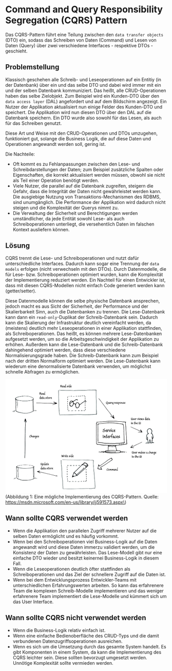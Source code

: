 # Command and Query Responsibility Segregation \(CQRS\) Pattern

Das CQRS-Pattern führt eine Teilung zwischen den `data transfer objects` (DTO) ein, sodass das Schreiben von Daten (Command) und Lesen von Daten (Query) über zwei verschiedene Interfaces -
respektive DTOs - geschieht.


## Problemstellung

Klassisch geschehen alle Schreib- und Leseoperationen auf ein Entitiy (in der Datenbank) über ein und das selbe DTO und dabei wird immer mit ein und der selben Datenbank kommuniziert.
Das heißt, alle CRUD-Operationen haben das selbe Zielobjekt. Zum Beispiel wird ein Kunden-DTO über den `data access layer` (DAL) angefordert und auf dem Bildschirm angezeigt. Ein Nutzer
der Applikation aktualisiert nun einige Felder des Kunden-DTO und speichert. Die Applikation wird nun diesen DTO über den DAL auf die Datenbank speichern. Ein DTO wurde also sowohl für das Lesen,
als auch für das Schreiben genutzt.

Diese Art und Weise mit den CRUD-Operationen und DTOs umzugehen, funktioniert gut, solange die Business Logik, die auf diese Daten und Operationen angewandt werden soll, gering ist.

Die Nachteile:
  - Oft kommt es zu Fehlanpassungen zwischen den Lese- und Schreibdarstellungen der Daten; zum Beispiel zusätzliche Spalten oder Eigenschaften, die korrekt aktualisiert werden müssen, obwohl sie nicht als Teil einer Operation benötigt werden.
  - Viele Nutzer, die parallel auf die Datenbank zugreifen, steigern die Gefahr, dass die Integrität der Daten nicht gewährleistet werden kann. Die ausgiebige Nutzung von Transaktions-Mechanismen des RDBMS, sind unumgänglich. Die Performance der Applikation wird dadurch nicht steigen und die Komplexität der Querys nimmt zu.
  - Die Verwaltung der Sicherheit und Berechtigungen werden umständlicher, da jede Entität sowohl Lese- als auch Schreiboperationen unterliegt, die versehentlich Daten im falschen Kontext ausliefern können.


## Lösung

CQRS trennt die Lese- und Schreiboperationen und nutzt dafür unterschiedliche Interfaces. Dadurch kann sogar eine Trennung der `data models` erfolgen (nicht verwechseln mit den DTOs).
Durch Datenmodelle, die für Lese- bzw. Schreiboperationen optimiert wurden, kann die Komplexität der Implementierung reduziert werden. Ein Nachteil für einen Entwickler ist, dass mit diesen CQRS-Modellen nicht einfach Code generiert werden kann (getter/setter).

Diese Datenmodelle können die selbe physische Datenbank ansprechen, jedoch macht es aus Sicht der Sicherheit, der Performance und der Skalierbarkeit Sinn, auch die Datenbanken zu trennen.
Die Lese-Datenbank kann dann ein `read-only`-Duplikat der Schreib-Datenbank sein. Dadurch kann die Skalierung der Infrastruktur deutlich vereinfacht werden, da (meistens) deutlich mehr Leseoperationen in einer Applikation stattfinden, als Schreiboperationen. Das heißt, es können mehrere Lese-Datenbanken aufgesetzt werden, um so die Arbeitsgeschwindigkeit der Applikation zu erhöhen.
Außerdem kann die Lese-Datenbank und die Schreib-Datenbank dahingehend optimiert werden, dass diese verschiedene Normalisierungsgrade haben. Die Schreib-Datenbank kann zum Beispiel nach der dritten Normalform optimiert werden. Die Lese-Datenbank kann wiederum eine denormalisierte Datenbank verwenden, um möglichst schnelle Abfragen zu ermöglichen.

![](/assets/cqrs.png)\(Abbildung 1: Eine mögliche Implementierung des CQRS-Pattern. Quelle: https://msdn.microsoft.com/en-us/library/jj591573.aspx\)


## Wann sollte CQRS verwendet werden
  - Wenn die Applikation den parallelen Zugriff mehrerer Nutzer auf die selben Daten ermöglicht und es häufig vorkommt.
  - Wenn bei den Schreiboperationen viel Business-Logik auf die Daten angewandt wird und diese Daten immerzu validiert werden, um die Konsistenz der Daten zu gewährleisten. Das Lese-Modell gibt nur eine einfache DTO wieder und besitzt keinernei Business-Logik in diesem Fall.
  - Wenn die Leseoperationen deutlich öfter stattfinden als Schreiboperationen und das Ziel der schnellere Zugriff auf die Daten ist.
  - Wenn bei dem Entwicklungsprozess Entwickler-Teams mit unterschiedlichen Erfahrungswerten arbeiten. So kann das erfahrenere Team die komplexen Schreib-Modelle implementieren und das weniger erfahrenere Team implementiert die Lese-Modelle und kümmert sich um das User Interface.


## Wann sollte CQRS nicht verwendet werden
  - Wenn die Business-Logik relativ einfach ist.
  - Wenn eine einfache Bedienoberfläche des CRUD-Typs und die damit verbundenen Datenzugriffsoperationen ausreichen.
  - Wenn es sich um die Umsetzung durch das gesamte System handelt. Es gibt Komponenten in einem System, da kann die Implementierung des CQRS leichter sein. Diese sollten bevorzugt umgesetzt werden. Unnötige Komplexität sollte vermieden werden.
